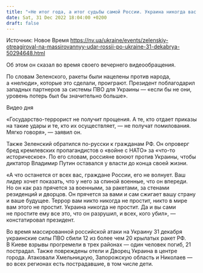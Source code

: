 ```yaml
---
title: "«Не итог года, а итог судьбы самой России. Украина никогда вас не простит». Зеленский о массированном предновогоднем терроре РФ"
date: Sat, 31 Dec 2022 18:04:00 +0200
draft: false
---
```

Источник: Новое Время https://nv.ua/ukraine/events/zelenskiy-otreagiroval-na-massirovannyy-udar-rossii-po-ukraine-31-dekabrya-50294648.html


Об этом он сказал во время своего вечернего видеообращения.

По словам Зеленского, ракеты были нацелены против народа, а «нелюди», которые это сделали, проиграют. Президент поблагодарил западных партнеров за системы ПВО для Украины — «если бы не они, уровень потерь был бы значительно больше».

 Видео дня   

«Государство-террорист не получит прощения. А те, кто отдает приказы на такие удары и те, кто их осуществляет, — не получат помилования. Мягко говоря», — заявил он.

Также Зеленский обратился по-русски к гражданам РФ. Он опроверг бред кремлевских пропагандистов о «войне с НАТО» за «что-то историческое». По его словам, россияне воюют против Украины, чтобы диктатор Владимир Путин оставался у власти до конца своей жизни.

«А что останется от всех вас, граждане России, его не волнует. Ваш лидер хочет показать, что у него за спиной военные, что он впереди. Но он как раз прячется за военными, за ракетами, за стенами резиденций и дворцов. Он прячется за вами и сам сжигает вашу страну и ваше будущее. Террор вам никто никогда не простит, никто в мире вам этого не простит. Украина никогда не простит. Да и вы сами не простите ему все это, что он разрушил, и всех, кого убил», — констатировал президент.

Во время массированной российской атаки на Украину 31 декабря украинские силы ПВО сбили 12 из более чем 20 крылатых ракет РФ. В Киеве взрывы прогремели в трех районах — один человек погиб, 21 пострадал. Также повреждены отели и Дворец Украина в центре города. Атаковали Хмельницкую, Запорожскую область и Николаев — во всех регионах есть пострадавшие, в том числе дети.
